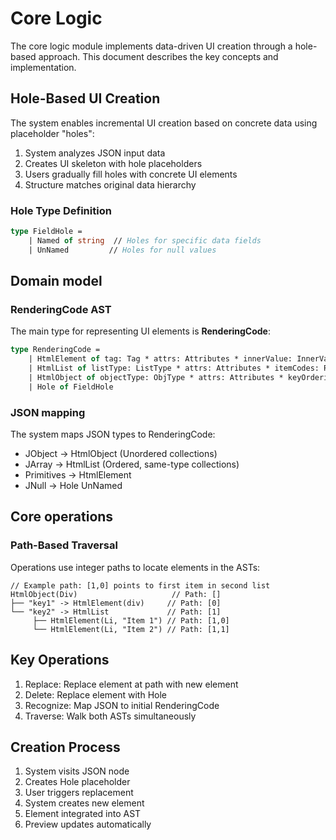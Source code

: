 # Core Logic

The core logic module implements data-driven UI creation through a hole-based approach. This document describes the key concepts and implementation.

## Hole-Based UI Creation

The system enables incremental UI creation based on concrete data using placeholder "holes":

1. System analyzes JSON input data
2. Creates UI skeleton with hole placeholders
3. Users gradually fill holes with concrete UI elements
4. Structure matches original data hierarchy

### Hole Type Definition

```fsharp
type FieldHole =
    | Named of string  // Holes for specific data fields
    | UnNamed         // Holes for null values
```

## Domain model

### RenderingCode AST
The main type for representing UI elements is **RenderingCode**:
```fsharp
type RenderingCode =
    | HtmlElement of tag: Tag * attrs: Attributes * innerValue: InnerValue * eventHandlers: (string * EventHandler) list
    | HtmlList of listType: ListType * attrs: Attributes * itemCodes: RenderingCode list * eventHandlers: (string * EventHandler) list
    | HtmlObject of objectType: ObjType * attrs: Attributes * keyOrdering: string list * codes: Map<string, RenderingCode> * eventHandlers: (string * EventHandler) list
    | Hole of FieldHole
```

### JSON mapping

The system maps JSON types to RenderingCode:

- JObject → HtmlObject (Unordered collections)
- JArray → HtmlList (Ordered, same-type collections)
- Primitives → HtmlElement
- JNull → Hole UnNamed


## Core operations

### Path-Based Traversal

Operations use integer paths to locate elements in the ASTs:

```
// Example path: [1,0] points to first item in second list
HtmlObject(Div)                     // Path: []
├── "key1" -> HtmlElement(div)     // Path: [0]
└── "key2" -> HtmlList             // Path: [1]
     ├── HtmlElement(Li, "Item 1") // Path: [1,0]
     └── HtmlElement(Li, "Item 2") // Path: [1,1]
```

## Key Operations
1. Replace: Replace element at path with new element
2. Delete: Replace element with Hole
3. Recognize: Map JSON to initial RenderingCode
4. Traverse: Walk both ASTs simultaneously

## Creation Process
1. System visits JSON node
2. Creates Hole placeholder
3. User triggers replacement
4. System creates new element
5. Element integrated into AST
6. Preview updates automatically
